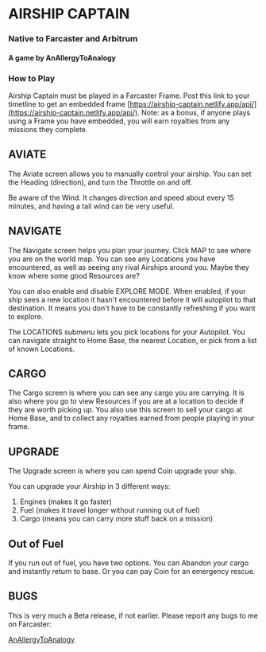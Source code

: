 # AIRSHIP CAPTAIN
### Native to Farcaster and Arbitrum

#### A game by AnAllergyToAnalogy

### How to Play

Airship Captain must be played in a Farcaster Frame. Post this link to your timetline to get an embedded frame 
 [https://airship-captain.netlify.app/api/](https://airship-captain.netlify.app/api/). Note: as a bonus, if anyone 
  plays using a Frame you have embedded, you will earn royalties from any missions they complete.

## AVIATE

The Aviate screen allows you to manually control your airship. You can set the Heading (direction), and turn the Throttle on and off.

Be aware of the Wind. It changes direction and speed about every 15 minutes, and having a tail wind can be very useful.

## NAVIGATE

The Navigate screen helps you plan your journey. Click MAP to see where you are on the world map. You can see any 
 Locations you have encountered, as well as seeing any rival Airships around you. Maybe they know where some good 
  Resources are?

You can also enable and disable EXPLORE MODE. When enabled, if your ship sees a new location it hasn't encountered before
 it will autopilot to that destination. It means you don't have to be constantly refreshing if you want to explore.

The LOCATIONS submenu lets you pick locations for your Autopilot. You can navigate straight to Home Base, the nearest 
Location, or pick from a list of known Locations.

## CARGO

The Cargo screen is where you can see any cargo you are carrying. It is also where you go to view Resources if you are 
 at a location to decide if they are worth picking up. You also use this screen to sell your cargo at Home Base, and to 
  collect any royalties earned from people playing in your frame.

## UPGRADE

The Upgrade screen is where you can spend Coin upgrade your ship.

You can upgrade your Airship in 3 different ways:

1. Engines (makes it go faster)
2. Fuel (makes it travel longer without running out of fuel)
3. Cargo (means you can carry more stuff back on a mission)

## Out of Fuel

If you run out of fuel, you have two options. You can Abandon your cargo and instantly return to base. Or you can pay 
 Coin for an emergency rescue. 

## BUGS

This is very much a Beta release, if not earlier. Please report any bugs to me on Farcaster:

[AnAllergyToAnalogy](https://warpcast.com/allergy)